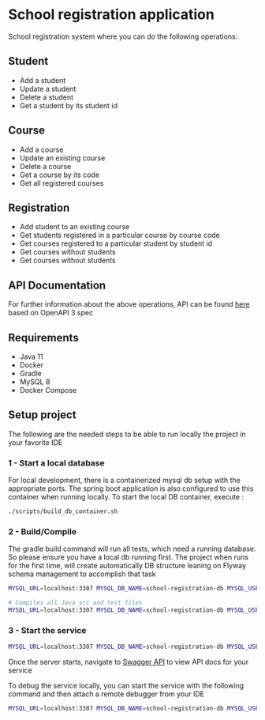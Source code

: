 # School registration application

School registration system where you can do the following operations:

## Student
- Add a student
- Update a student
- Delete a student
- Get a student by its student id

## Course
- Add a course
- Update an existing course
- Delete a course
- Get a course by its code
- Get all registered courses

## Registration
- Add student to an existing course
- Get students registered in a particular course by course code
- Get courses registered to a particular student by student id
- Get courses without students
- Get courses without students

## API Documentation
For further information about the above operations, API can be found [here](https://localhost:8080/swagger-ui.html) based on OpenAPI 3 spec

## Requirements

- Java 11
- Docker
- Gradle
- MySQL 8
- Docker Compose

## Setup project

The following are the needed steps to be able to run locally the project in your favorite IDE

### 1 - Start a local database

For local development, there is a containerized mysql db setup with the appropriate ports. The spring boot application
is also configured to use this container when running locally. To start the local DB container, execute :

```bash
./scripts/build_db_container.sh
```
### 2 - Build/Compile

The gradle build command will run all tests, which need a running database. So please ensure you have a
local db running first. The project when runs for the first time, will create automatically DB structure leaning on
Flyway schema management to accomplish that task

``` bash
MYSQL_URL=localhost:3307 MYSQL_DB_NAME=school-registration-db MYSQL_USERNAME=root MYSQL_PASS=mysqlpass ./gradlew build
```

``` bash
# Compiles all Java src and test files
MYSQL_URL=localhost:3307 MYSQL_DB_NAME=school-registration-db MYSQL_USERNAME=root MYSQL_PASS=mysqlpass ./gradlew compileTestJava
```
### 3 - Start the service
``` bash
MYSQL_URL=localhost:3307 MYSQL_DB_NAME=school-registration-db MYSQL_USERNAME=root MYSQL_PASS=mysqlpass ./gradlew bootRun
```
Once the server starts, navigate to [Swagger API](https://localhost:8080/swagger-ui.html) to view API docs for your service

To debug the service locally, you can start the service with the following command and then attach a remote debugger from your IDE

``` bash
MYSQL_URL=localhost:3307 MYSQL_DB_NAME=school-registration-db MYSQL_USERNAME=root MYSQL_PASS=mysqlpass ./gradlew bootRun --debug-jvm
```

